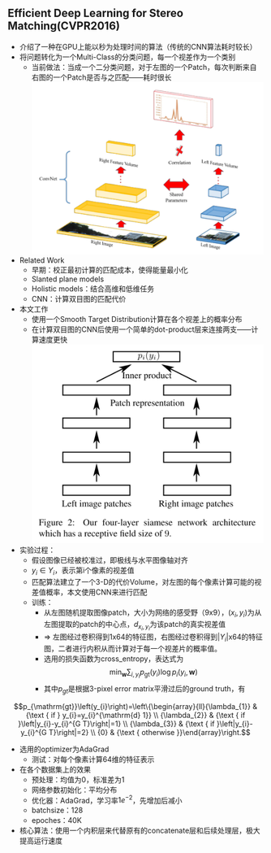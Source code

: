 ## Efficient Deep Learning for Stereo Matching(CVPR2016)
+ 介绍了一种在GPU上能以秒为处理时间的算法（传统的CNN算法耗时较长）
+ 将问题转化为一个Multi-Class的分类问题，每一个视差作为一个类别
  + 当前做法：当成一个二分类问题，对于左图的一个Patch，每次判断来自右图的一个Patch是否与之匹配——耗时很长
![](Model.png)
+ Related Work
  + 早期：校正最初计算的匹配成本，使得能量最小化
  + Slanted plane models
  + Holistic models：结合高维和低维任务
  + CNN：计算双目图的匹配代价
+ 本文工作
  + 使用一个Smooth Target Distribution计算在各个视差上的概率分布
  + 在计算双目图的CNN后使用一个简单的dot-product层来连接两支——计算速度更快
![](siamese_network.png)
+ 实验过程：
  + 假设图像已经被校准过，即极线与水平图像轴对齐
  + $y_i\in Y_i$，表示第i个像素的视差值
  + 匹配算法建立了一个3-D的代价Volume，对左图的每个像素计算可能的视差值概率，本文使用CNN来进行匹配
  + 训练：
    + 从左图随机提取图像patch，大小为网络的感受野（9x9），$(x_i,y_i)$为从左图提取的patch的中心点，$d_{x_i,y_i}$为该patch的真实视差值 
    + => 左图经过卷积得到1x64的特征图，右图经过卷积得到$|Y_i|$x64的特征图，二者进行内积从而计算对于每一个视差片的概率值。
    + 选用的损失函数为cross_entropy，表达式为
$$\min _{\mathbf{w}} \sum_{i, y_{i}} p_{\mathrm{gt}}\left(y_{i}\right) \log p_{i}\left(y_{i}, \mathbf{w}\right)$$
    + 其中$p_{gt}$是根据3-pixel error matrix平滑过后的ground truth，有

$$p_{\mathrm{gt}}\left(y_{i}\right)=\left\{\begin{array}{ll}{\lambda_{1}} & {\text { if } y_{i}=y_{i}^{\mathrm{d} 1}} \\ {\lambda_{2}} & {\text { if }\left|y_{i}-y_{i}^{G T}\right|=1} \\ {\lambda_{3}} & {\text { if }\left|y_{i}-y_{i}^{G T}\right|=2} \\ {0} & {\text { otherwise }}\end{array}\right.$$
  + 选用的optimizer为AdaGrad
    + 测试：对每个像素计算64维的特征表示
+ 在各个数据集上的效果
  + 预处理：均值为0，标准差为1
  + 网络参数初始化：平均分布
  + 优化器：AdaGrad，学习率$1e^{-2}$，先增加后减小
  + batchsize：128
  + epoches：40K
+ 核心算法：使用一个内积层来代替原有的concatenate层和后续处理层，极大提高运行速度
